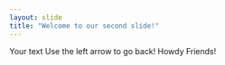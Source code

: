 ```yaml
---
layout: slide
title: "Welcome to our second slide!"
---
```

Your text
Use the left arrow to go back!
Howdy Friends!

